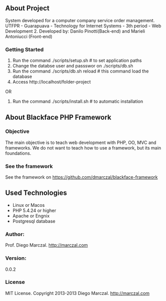 ## About Project
System developed for a computer company service order management.
UTFPR - Guarapuava - Technology for Internet Systems - 3th period - Web Development 2.
Developed by: Danilo Pinotti(Back-end) and Marieli Antoniucci (Front-end)

### Getting Started
1. Run the command ./scripts/setup.sh # to set application paths
2. Change the databse user and passswor on ./scripts/db.sh
3. Run the command ./scripts/db.sh reload # this command load the database
4. Access http://localhost/folder-project

OR

1. Run the command ./scripts/install.sh # to automatic installation


## About Blackface PHP Framework

### Objective
The main objective is to teach web development with PHP, OO, MVC and frameworks. We do not want to teach how to use a framework, but its main foundations.

### See the framework

See the framework on https://github.com/dmarczal/blackface-framework

## Used Technologies

* Linux or Macos
* PHP 5.4.24 or higher
* Apache or Engnix
* Postgresql database

### Author:
  Prof. Diego Marczal. http://marczal.com

### Version:
  0.0.2

### License
  MIT License. Copyright 2013-2013 Diego Marczal. http://marczal.com
